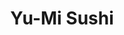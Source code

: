---
layout: place
title: "Yu-Mi Sushi"
permalink: /virginia/chesapeake/yu-mi-sushi.html
stateAbbr: VA
stateName: Virginia
cityName: Chesapeake
seo:
  name: "Yu-Mi Sushi"
  type: Restaurant
  links: https://yumisushitogo.com/
description: "Yu-Mi Sushi serves delicious sushi in Chesapeake, Virginia. Try fresh Japanese dishes for a great dining experience. Available for takeout, delivery, lunch, and dinner."
place_id: ChIJz39vCSqluokRIFMJu98xLM4
photos:
  - name: >-
      places/ChIJz39vCSqluokRIFMJu98xLM4/photos/AeeoHcJSS8PJVySKDkc2roaQri-VAiwW3trp2e68Um-vNIt1R8ZSVQ-fL6ri9IGGLACVT0SHM-5fR7pEy9IVMR_-lPxvREjimc0bSPi3Pbz0rYMng2ILo6861jcNe-70ICvELPuE1YGx0hHjX1JgkVHINLt9mPVLcMxR4tjPBrZHCzIKtdBf3-t9if9pFnzSP5vHaD8cy4FvljvWyC96BFUyq3sUO0Oa-bc7cTpePzk52e2OKviud0xaAgk5QCU4j5AjabYy7q8Tok3V3Q_8FFlxOIxshs2gUwG8SVM3fM_47-7Fyw
    widthPx: 4032
    heightPx: 3024
    authorAttributions:
      - displayName: Yu-Mi Sushi
        uri: https://maps.google.com/maps/contrib/102119611033518068867
        photoUri: >-
          https://lh3.googleusercontent.com/a/ACg8ocJtsFqQN5DcSOxWEdDlqa1s9kyoBnQZOwShGoOjO3dMAQa0RQ=s100-p-k-no-mo
    flagContentUri: >-
      https://www.google.com/local/imagery/report/?cb_client=maps_api_places.places_api&image_key=!1e10!2sAF1QipPK3VvUemi1C0MNunaAL6xsMK8OMMgtpLTLRTZ9&hl=en-US
    googleMapsUri: >-
      https://www.google.com/maps/place//data=!3m4!1e2!3m2!1sAF1QipPK3VvUemi1C0MNunaAL6xsMK8OMMgtpLTLRTZ9!2e10!4m2!3m1!1s0x89baa52a096f7fcf:0xce2c31dfbb095320
  - name: >-
      places/ChIJz39vCSqluokRIFMJu98xLM4/photos/AeeoHcLUwVeJ6x0QzWeNw6U724dDYjQnfYPw1Re-jPeJG5C6ysoYyL6yots0UXD_JZcnIqGOTk1MKAV1UU4PdJmJAGVZKKNlBcCdYlVXcQ4DzXPuwV9mlVBefCbSTvL04ya1HfT_LOMfHp3TsnhGcbvphMLzJGwAT0XZzYCgQiqOoxIWgssi9qE1_SYz5HUmtkKto2Igx6iWaNxBUNYe_1UaAQsGpftJ1fmIKtXYnJf86wcXLZ9TDZzK05ms37F5bgha7SmZL6SUTLc1aBd0k6-xtPehEcVS5Zwlneh0FfJIxrVmFw
    widthPx: 4032
    heightPx: 3024
    authorAttributions:
      - displayName: Yu-Mi Sushi
        uri: https://maps.google.com/maps/contrib/102119611033518068867
        photoUri: >-
          https://lh3.googleusercontent.com/a/ACg8ocJtsFqQN5DcSOxWEdDlqa1s9kyoBnQZOwShGoOjO3dMAQa0RQ=s100-p-k-no-mo
    flagContentUri: >-
      https://www.google.com/local/imagery/report/?cb_client=maps_api_places.places_api&image_key=!1e10!2sAF1QipMTpFGwHdyMRQ3Ccv-otNMmGioRyY0dFQ5XfO9n&hl=en-US
    googleMapsUri: >-
      https://www.google.com/maps/place//data=!3m4!1e2!3m2!1sAF1QipMTpFGwHdyMRQ3Ccv-otNMmGioRyY0dFQ5XfO9n!2e10!4m2!3m1!1s0x89baa52a096f7fcf:0xce2c31dfbb095320
  - name: >-
      places/ChIJz39vCSqluokRIFMJu98xLM4/photos/AeeoHcJHB5YGmrEWuNTLIar3hWwvDk2eJgPLDt8XgASaeIbcTgB5Cljwt0wC8a-yMFuM_LFhIWA8IR4oCiwL2_6ZL1ftu-9CEuyfSo2HagCK_PCZZMBUTis6ys4RP-6u0aaJ2XHqK_ooisYZRztXMzRC_T47MfoF_wqxREN9GJqBcQvpLbYmefucjTBV4d7YXoARnMW85xIw2Jn37MmCluarckvXnrV8PFXTNPZ9zMxLpH-XmdTu1xcKRKY1yAGNj7OmLj469zIwcWGHdrwnTCzYiYLgw6Jkbg2V_EopHW_OAO9-gQ
    widthPx: 4032
    heightPx: 3024
    authorAttributions:
      - displayName: Yu-Mi Sushi
        uri: https://maps.google.com/maps/contrib/102119611033518068867
        photoUri: >-
          https://lh3.googleusercontent.com/a/ACg8ocJtsFqQN5DcSOxWEdDlqa1s9kyoBnQZOwShGoOjO3dMAQa0RQ=s100-p-k-no-mo
    flagContentUri: >-
      https://www.google.com/local/imagery/report/?cb_client=maps_api_places.places_api&image_key=!1e10!2sAF1QipPRdBx7HucaJamtp_j7_Oxet1AVSVZTZrHzHFce&hl=en-US
    googleMapsUri: >-
      https://www.google.com/maps/place//data=!3m4!1e2!3m2!1sAF1QipPRdBx7HucaJamtp_j7_Oxet1AVSVZTZrHzHFce!2e10!4m2!3m1!1s0x89baa52a096f7fcf:0xce2c31dfbb095320
  - name: >-
      places/ChIJz39vCSqluokRIFMJu98xLM4/photos/AeeoHcK3AvrfJ6IDBB7KhHxsmDMGQ2C39XGMgug20vilf91-gcg9KcYY_9UpwNRt2qhCEOa4zI0xRnSkNGwTb2LvP3_RuMmmUkqxIyVoFpag7JLrFcoqtcT_HnmZ-WWVfg4fU9txqb6VgS-zPFFP5bB_q9gqF1Y4wCnHu50U0ethU9zoIojVQTMaoQe2kcE3IZay4tYht0g2ZF_lCnXUGUWcEvP2qrtIg6p62NnGt5Tsd2motH-kiSJziNgz3L_WX2D669qp-v2i7CXvYBXetvGPnhYQkb_12Gr4hxfUoiw9b8_bVhz4KWLPi2y8KmLjaRCN2I8CCABJzOSwrQOKPICsHLNx-wNzk-kpmOhmqaot7a6LCKykTwtC1p3fe_nF5_W4Vop93k7f3Vi9IE4ojuxuEmHMBU-Z4KM_RhxlRL2R5Go
    widthPx: 4000
    heightPx: 3000
    authorAttributions:
      - displayName: Adam Aslett
        uri: https://maps.google.com/maps/contrib/104510984785933856571
        photoUri: >-
          https://lh3.googleusercontent.com/a-/ALV-UjU4AjDGKZlFL3ucgqyGibMK_n7Qh0UDBl2ZdhMR6yzmxIeR5Sw=s100-p-k-no-mo
    flagContentUri: >-
      https://www.google.com/local/imagery/report/?cb_client=maps_api_places.places_api&image_key=!1e10!2sCIHM0ogKEICAgID1o_rWYw&hl=en-US
    googleMapsUri: >-
      https://www.google.com/maps/place//data=!3m4!1e2!3m2!1sCIHM0ogKEICAgID1o_rWYw!2e10!4m2!3m1!1s0x89baa52a096f7fcf:0xce2c31dfbb095320
  - name: >-
      places/ChIJz39vCSqluokRIFMJu98xLM4/photos/AeeoHcK-g-tFVg5m4y-bQFZDHgTEWsxGEK1tq2B24jd1l3IsVax1OlHMZTZq0K9woZYGYVtlZaGDyQhKhdEhlJvatI9UtdQoxTWTvVtbw6OBEl5mcAVcd3pJD4BjmvsGAGqmL0b7-XOaYVqSe1SNInihJQobV1kXq4uZR28R2KiQtFTmeIWr-zDqb_VZFUsuEBSN681w1v0ax5DyLr8z7CLwlrq-vjnczhoCxzocg47J6wcpl79ezsT2SkuWS0DZ2oV14P6M93G1iWcCkJjwRwfXPN5W1DOJDVX97-g84d1W6JucTg
    widthPx: 4032
    heightPx: 3024
    authorAttributions:
      - displayName: Yu-Mi Sushi
        uri: https://maps.google.com/maps/contrib/102119611033518068867
        photoUri: >-
          https://lh3.googleusercontent.com/a/ACg8ocJtsFqQN5DcSOxWEdDlqa1s9kyoBnQZOwShGoOjO3dMAQa0RQ=s100-p-k-no-mo
    flagContentUri: >-
      https://www.google.com/local/imagery/report/?cb_client=maps_api_places.places_api&image_key=!1e10!2sAF1QipMJka0R34b9O3pyWcXVbCc8UlSepxuLFM33Q7wH&hl=en-US
    googleMapsUri: >-
      https://www.google.com/maps/place//data=!3m4!1e2!3m2!1sAF1QipMJka0R34b9O3pyWcXVbCc8UlSepxuLFM33Q7wH!2e10!4m2!3m1!1s0x89baa52a096f7fcf:0xce2c31dfbb095320
  - name: >-
      places/ChIJz39vCSqluokRIFMJu98xLM4/photos/AeeoHcJKolvXCtcvyCwJdf_yjjtNyO_liEvhGD3xbJ2JrkMrIsmiaOf0ai8tQ4Xxf5pO3AJNfreTlo4TS_-Izdtk5svEsMA6e5siwAOu1gz4tPCDNzxMnU5tvTavPQVwcGtKHayQEcDW7EOOC7sirIrD3Ud--0SGIBCGtXIvtdfljPb0A26jxuIKWsu6olFXnL_qi1mJ1O2qCoXhHz3izB5RzaEE5Irx1exgRfoTWoSvcxmTH3wintCypy9VSASw9c5UxmH7IWo11ItwvYp_FkTs0X7bgucv9DeTE5yxU5CjRviKcUyck_2m9PUioBmD2bYcSWsHTJVQIxUNLBeQJjBQlkNm8H2qf0dZuw0nEPJmY8G7XZlijK_iCAtqs48FkhQ-5jtqrUPbkxCXgVXpZn-xo8CeU9DEL79r9FuJY16mZNvR3A
    widthPx: 4032
    heightPx: 3024
    authorAttributions:
      - displayName: Jeffrey Laroco
        uri: https://maps.google.com/maps/contrib/106703751421302665689
        photoUri: >-
          https://lh3.googleusercontent.com/a-/ALV-UjV4vY_uJGXzOlfLuBbDt9DxCmH9rpHMQEuF76h6uejAm8oiftCc=s100-p-k-no-mo
    flagContentUri: >-
      https://www.google.com/local/imagery/report/?cb_client=maps_api_places.places_api&image_key=!1e10!2sCIHM0ogKEICAgICRn6OBCQ&hl=en-US
    googleMapsUri: >-
      https://www.google.com/maps/place//data=!3m4!1e2!3m2!1sCIHM0ogKEICAgICRn6OBCQ!2e10!4m2!3m1!1s0x89baa52a096f7fcf:0xce2c31dfbb095320
  - name: >-
      places/ChIJz39vCSqluokRIFMJu98xLM4/photos/AeeoHcI7DZUhFuB_yoTOzqrrtMdBHIZWYHLaIqziLcBhtMPy7bPjKqE1NryFBKcYJ2RvnbUrrZCCyjp9zKJn84buR2I3GnrK4KvWXgLcEdQn50I-a57P9xgiIfeUs-NrlEWmIix7bTBQD6Q29ay0HSEtLC5GG24YG6OOI3nJ-haNICElnYfoyRSo2bk7zN5ZZBieqJVyOLJ5kRDhlRM_pEeZLz94HIMWCYc3TZi-bm2-8L4GfyEoIdhjP7pP_SIB1l8esqJsGda3o8yg4nMWQGfBcXg7HHeljxVAlu6guhreMH9kx3As1pgTrA4ArxR2DHUka9J8_ra3d0MeTmHk4sVLA3hIc9GsyUKLtwt5l1UBfr0LLw7o9CRUDYxi65Hq5u47MxKpSJ317j25lxv_RILJv277Yih9ZuJm8a8cls7TtgI
    widthPx: 4032
    heightPx: 3024
    authorAttributions:
      - displayName: Jacob Woodward
        uri: https://maps.google.com/maps/contrib/111139742495975859452
        photoUri: >-
          https://lh3.googleusercontent.com/a-/ALV-UjXSQ9pCibx9VmOFuD4hxJI4vyXgZJdsyR2uykszv39wVM-T48Y=s100-p-k-no-mo
    flagContentUri: >-
      https://www.google.com/local/imagery/report/?cb_client=maps_api_places.places_api&image_key=!1e10!2sCIHM0ogKEICAgICqg-eJUA&hl=en-US
    googleMapsUri: >-
      https://www.google.com/maps/place//data=!3m4!1e2!3m2!1sCIHM0ogKEICAgICqg-eJUA!2e10!4m2!3m1!1s0x89baa52a096f7fcf:0xce2c31dfbb095320
  - name: >-
      places/ChIJz39vCSqluokRIFMJu98xLM4/photos/AeeoHcKob2BCX1jyNRwGEMOeGYdB8fcyd0mjWPw-zpDFP27kEJMhdMOhweC-oryjHkyH5wk6EaBJnk6EFLba_rbJOT6K4LmFfzaQZgP3PVBncMqTZE_IAzMuyaedJj-Pq24CSonCyQXRz0x3fBzsoqhtlI9CGI5gnYXZkQ1v0KJ2eNtvHiWQGrRNqdd77MAOry31YOlhqresQc3syN3lAKAoTgSOc7gQ99zdxDWXBxQTbr5igx0zibBalWy1EOSX6AkAgdknbynS0n9eZlx_RG3vr9o_gPm39IoMkJ8xPdBOvlwbXdk_H-d-F60y6mES1KDuMiDj2Acgc6TOZOzTPZNUBFHoyl2Yis-IG7R00HLBJCyJqe2juj7GNz2i1mRqOxK7GNCAgTkZeO1QJZXhWQW149w-1fMnTLb1wo0XzRX6I9J5OiIh
    widthPx: 1280
    heightPx: 960
    authorAttributions:
      - displayName: Nathan Karpinski
        uri: https://maps.google.com/maps/contrib/102773805986877984177
        photoUri: >-
          https://lh3.googleusercontent.com/a-/ALV-UjU3MKe8q1dKcgs8ejBRLJsqaXKY14J27x3pGiwXIv6x82XmuU-U=s100-p-k-no-mo
    flagContentUri: >-
      https://www.google.com/local/imagery/report/?cb_client=maps_api_places.places_api&image_key=!1e10!2sCIHM0ogKEICAgIDGwtH2ywE&hl=en-US
    googleMapsUri: >-
      https://www.google.com/maps/place//data=!3m4!1e2!3m2!1sCIHM0ogKEICAgIDGwtH2ywE!2e10!4m2!3m1!1s0x89baa52a096f7fcf:0xce2c31dfbb095320
  - name: >-
      places/ChIJz39vCSqluokRIFMJu98xLM4/photos/AeeoHcJ_0zYYQxkYZNijGdcfRUkFT6SnaJwfp9t21cpjBj72REh911ZM1KRZ0lR4hSH0X2ffr8q1YRsTzixLu2TXKJ0EUtnf5bRHoYEhE-GMdfVaehDQzPjPOZaaGhrNY1Din_TsF9NSuYYASKDvI6MPusrPMPlo24QfiAthdoLR959l2QLBSUMecL0szC9kuQ2o8f93CCjiXzf3IJzvTYrsV9eNp5QnAniXRQ_LwJRhizy2lgZa3vpxkbOC6YKCz1vJOdp8CrPAGT29188_qGx-O8ZKNuG2QmauUKTjrdbYU_vW-ANdIDspyF93VEoWG0r0N-Gcwk54JlqGStms-ibz0Otbg6JerMVTCG4uitOHbZSoCpZh6AzsRtm854Rg83jJ2BpZ4MecY4Ge2fYPSKGIonxgbMwIF51J9q7tCccLm5AmOVfw
    widthPx: 4032
    heightPx: 3024
    authorAttributions:
      - displayName: Neo Liki
        uri: https://maps.google.com/maps/contrib/102358551165503751063
        photoUri: >-
          https://lh3.googleusercontent.com/a/ACg8ocLZUXUXKEw883AZBbd0L9PbTQp0IkYLKKLibjKkOFEYl0hvoQ=s100-p-k-no-mo
    flagContentUri: >-
      https://www.google.com/local/imagery/report/?cb_client=maps_api_places.places_api&image_key=!1e10!2sCIHM0ogKEICAgIDT7rWQ4gE&hl=en-US
    googleMapsUri: >-
      https://www.google.com/maps/place//data=!3m4!1e2!3m2!1sCIHM0ogKEICAgIDT7rWQ4gE!2e10!4m2!3m1!1s0x89baa52a096f7fcf:0xce2c31dfbb095320
  - name: >-
      places/ChIJz39vCSqluokRIFMJu98xLM4/photos/AeeoHcKphhgbEd5nM7drU64ZyqR3pa3DyTGcW1Y9s7L29Eg82VoUOfDV60HrIjaxCm3MDthd1dK3klciULQwtbnBEqIJ8aEzq8pQ80nWqQ0exl_CBFkln78MVFx91KOedxWwonIBM2X3C1upB8aPXxqCz7WVNHnrEzQKmpXo48rSvQ9ZP2nuj_9np7CZizZcQsi0vGCW1QVWFf124rDuwmrx8gvrKU8FuPxivFwuUNGYQr7DPUk2dT4FnkNv9AMI7rEUimwOXsKwvMXAPdaAv_xntGp82U8DkiUQcL0JMATnUKoPC2m0G_CIHxOxQudfDjkha8hq66BFCYjOnbFJMHC-TR2h-X5LzjgGT-VXi-EMXuqR74x886dLyhpAUPGcuP7I6L4NoRiDhGKuuw1x7S-o7udh9ow_Ak1xWqky20gOrVX03g
    widthPx: 4032
    heightPx: 3024
    authorAttributions:
      - displayName: Christina V
        uri: https://maps.google.com/maps/contrib/113652302111469344549
        photoUri: >-
          https://lh3.googleusercontent.com/a/ACg8ocJIIQCVKSIQnySMAjjcBhrxU6q2p06_-FlM7o9copNyUqObUA=s100-p-k-no-mo
    flagContentUri: >-
      https://www.google.com/local/imagery/report/?cb_client=maps_api_places.places_api&image_key=!1e10!2sCIHM0ogKEICAgICczITxCA&hl=en-US
    googleMapsUri: >-
      https://www.google.com/maps/place//data=!3m4!1e2!3m2!1sCIHM0ogKEICAgICczITxCA!2e10!4m2!3m1!1s0x89baa52a096f7fcf:0xce2c31dfbb095320
address: '940 Cedar Rd #111, Chesapeake, VA 23322, USA'
street: '940 Cedar Rd #111'
city: Chesapeake
state: VA
zip: '23322'
country: USA
neighborhood: Great Bridge
latitude: '36.712060'
longitude: '-76.275567'
accessibility_options:
  wheelchairAccessibleParking: true
  wheelchairAccessibleEntrance: true
  wheelchairAccessibleSeating: true
business_status: OPERATIONAL
name: Yu-Mi Sushi
google_maps_links:
  directionsUri: >-
    https://www.google.com/maps/dir//''/data=!4m7!4m6!1m1!4e2!1m2!1m1!1s0x89baa52a096f7fcf:0xce2c31dfbb095320!3e0
  placeUri: https://maps.google.com/?cid=14856304107773842208
  writeAReviewUri: >-
    https://www.google.com/maps/place//data=!4m3!3m2!1s0x89baa52a096f7fcf:0xce2c31dfbb095320!12e1
  reviewsUri: >-
    https://www.google.com/maps/place//data=!4m4!3m3!1s0x89baa52a096f7fcf:0xce2c31dfbb095320!9m1!1b1
  photosUri: >-
    https://www.google.com/maps/place//data=!4m3!3m2!1s0x89baa52a096f7fcf:0xce2c31dfbb095320!10e5
primary_type: Sushi Restaurant
opening_hours:
  regular: null
  current: null
secondary_opening_hours:
  regular:
    weekdayDescriptions: null
    type: null
  current:
    weekdayDescriptions: null
    type: null
phone: (757) 410-8259
price_level: PRICE_LEVEL_MODERATE
price_range: $10 &ndash; $20
rating: '4.6'
rating_count: 0
website: https://yumisushitogo.com/
reviews:
  - name: >-
      places/ChIJz39vCSqluokRIFMJu98xLM4/reviews/ChZDSUhNMG9nS0VJQ0FnTUR3cjhpZVdREAE
    relativePublishTimeDescription: 2 weeks ago
    rating: 2
    text:
      text: >-
        2 adults for dinner with 2 granddaughters. As I watched the dining room,
        I saw the same scenario playing out at table after table. Food was being
        sporadically served among the diners. Typically, the adults were being
        served while the children were left waiting for their food. This was the
        second time we encountered this happening at this restaurant. We waited
        and waited for our second granddaughter to finally get her food. It was
        served 20 mins after all other food had been served. There doesn't seem
        to be any pattern to how dinner orders are prepared and served to dinner
        patrons. Children shouldn't be made to wait for their dinner, especially
        when adults have already received their orders. Additionally, nobody
        checked back on drink refills. We also noted multiple tables get take
        home boxes because parts of their dinner orders were served so late
        after initial parts had been served.
      languageCode: en
    originalText:
      text: >-
        2 adults for dinner with 2 granddaughters. As I watched the dining room,
        I saw the same scenario playing out at table after table. Food was being
        sporadically served among the diners. Typically, the adults were being
        served while the children were left waiting for their food. This was the
        second time we encountered this happening at this restaurant. We waited
        and waited for our second granddaughter to finally get her food. It was
        served 20 mins after all other food had been served. There doesn't seem
        to be any pattern to how dinner orders are prepared and served to dinner
        patrons. Children shouldn't be made to wait for their dinner, especially
        when adults have already received their orders. Additionally, nobody
        checked back on drink refills. We also noted multiple tables get take
        home boxes because parts of their dinner orders were served so late
        after initial parts had been served.
      languageCode: en
    authorAttribution:
      displayName: Jerry Cerkez
      uri: https://www.google.com/maps/contrib/115849059631112196236/reviews
      photoUri: >-
        https://lh3.googleusercontent.com/a-/ALV-UjWEYyxAqHk6boYaGcmMhXM4Sm26ytrhvbrnVdoW9miUqzFY_jiB=s128-c0x00000000-cc-rp-mo
    publishTime: '2025-03-29T03:14:30.659760Z'
    flagContentUri: >-
      https://www.google.com/local/review/rap/report?postId=ChZDSUhNMG9nS0VJQ0FnTUR3cjhpZVdREAE&d=17924085&t=1
    googleMapsUri: >-
      https://www.google.com/maps/reviews/data=!4m6!14m5!1m4!2m3!1sChZDSUhNMG9nS0VJQ0FnTUR3cjhpZVdREAE!2m1!1s0x89baa52a096f7fcf:0xce2c31dfbb095320
  - name: >-
      places/ChIJz39vCSqluokRIFMJu98xLM4/reviews/ChdDSUhNMG9nS0VJQ0FnTUNBXzk2aDlRRRAB
    relativePublishTimeDescription: 2 months ago
    rating: 2
    text:
      text: >-
        I really wanted to like this spot, but it missed the mark. The food
        itself was decent, nothing special but not bad either. However, the wait
        was ridiculous. We were there for two hours, and during that time, only
        one table left. Everyone else was just sitting there waiting for their
        food, while the restaurant seemed more focused on pumping out takeout
        orders than serving the people dining in. To make it worse, the staff
        was unfriendly, and the atmosphere was cold and uninviting. Definitely
        not the experience I was hoping for, and I won’t be rushing back anytime
        soon.
      languageCode: en
    originalText:
      text: >-
        I really wanted to like this spot, but it missed the mark. The food
        itself was decent, nothing special but not bad either. However, the wait
        was ridiculous. We were there for two hours, and during that time, only
        one table left. Everyone else was just sitting there waiting for their
        food, while the restaurant seemed more focused on pumping out takeout
        orders than serving the people dining in. To make it worse, the staff
        was unfriendly, and the atmosphere was cold and uninviting. Definitely
        not the experience I was hoping for, and I won’t be rushing back anytime
        soon.
      languageCode: en
    authorAttribution:
      displayName: Dorsa Shahrestani
      uri: https://www.google.com/maps/contrib/105480690518360477742/reviews
      photoUri: >-
        https://lh3.googleusercontent.com/a-/ALV-UjWokYI0bh71oS2pqXkRdDam4VuhVumv4ZRIJHy23bIXNZDvXnz8=s128-c0x00000000-cc-rp-mo-ba4
    publishTime: '2025-02-06T00:56:29.409975Z'
    flagContentUri: >-
      https://www.google.com/local/review/rap/report?postId=ChdDSUhNMG9nS0VJQ0FnTUNBXzk2aDlRRRAB&d=17924085&t=1
    googleMapsUri: >-
      https://www.google.com/maps/reviews/data=!4m6!14m5!1m4!2m3!1sChdDSUhNMG9nS0VJQ0FnTUNBXzk2aDlRRRAB!2m1!1s0x89baa52a096f7fcf:0xce2c31dfbb095320
  - name: >-
      places/ChIJz39vCSqluokRIFMJu98xLM4/reviews/ChdDSUhNMG9nS0VJQ0FnSUR6MExYN2lRRRAB
    relativePublishTimeDescription: 10 months ago
    rating: 5
    text:
      text: >-
        We eat here frequently. The lady that runs the place is just the
        sweetest. Food is always delicious! My kids always eat the Chicken Katsu
        and I always get hibachi chicken and steak.
      languageCode: en
    originalText:
      text: >-
        We eat here frequently. The lady that runs the place is just the
        sweetest. Food is always delicious! My kids always eat the Chicken Katsu
        and I always get hibachi chicken and steak.
      languageCode: en
    authorAttribution:
      displayName: L. Howell
      uri: https://www.google.com/maps/contrib/113851781516997791617/reviews
      photoUri: >-
        https://lh3.googleusercontent.com/a/ACg8ocIm0I1u64TKKELfqFqFj2DeSJlscMAmwtW408cE6CH7cxBccg=s128-c0x00000000-cc-rp-mo-ba5
    publishTime: '2024-06-06T23:13:13.722792Z'
    flagContentUri: >-
      https://www.google.com/local/review/rap/report?postId=ChdDSUhNMG9nS0VJQ0FnSUR6MExYN2lRRRAB&d=17924085&t=1
    googleMapsUri: >-
      https://www.google.com/maps/reviews/data=!4m6!14m5!1m4!2m3!1sChdDSUhNMG9nS0VJQ0FnSUR6MExYN2lRRRAB!2m1!1s0x89baa52a096f7fcf:0xce2c31dfbb095320
  - name: >-
      places/ChIJz39vCSqluokRIFMJu98xLM4/reviews/ChdDSUhNMG9nS0VJQ0FnSUQxMzdTLXlRRRAB
    relativePublishTimeDescription: a year ago
    rating: 5
    text:
      text: >-
        So I am new to the Sushi world and this place was amazing!! Kyle the
        waiter was polite and had so much patience for me. I will be back!! I
        got the Volcano Box!!
      languageCode: en
    originalText:
      text: >-
        So I am new to the Sushi world and this place was amazing!! Kyle the
        waiter was polite and had so much patience for me. I will be back!! I
        got the Volcano Box!!
      languageCode: en
    authorAttribution:
      displayName: Jessica Baynes
      uri: https://www.google.com/maps/contrib/113394803598183429386/reviews
      photoUri: >-
        https://lh3.googleusercontent.com/a-/ALV-UjU7XmV7uF-0JcMRSZpbdnf9UxeWcZIckAW9j5pSbcb18ZIowC8d=s128-c0x00000000-cc-rp-mo-ba4
    publishTime: '2024-01-11T00:21:38.714425Z'
    flagContentUri: >-
      https://www.google.com/local/review/rap/report?postId=ChdDSUhNMG9nS0VJQ0FnSUQxMzdTLXlRRRAB&d=17924085&t=1
    googleMapsUri: >-
      https://www.google.com/maps/reviews/data=!4m6!14m5!1m4!2m3!1sChdDSUhNMG9nS0VJQ0FnSUQxMzdTLXlRRRAB!2m1!1s0x89baa52a096f7fcf:0xce2c31dfbb095320
  - name: >-
      places/ChIJz39vCSqluokRIFMJu98xLM4/reviews/ChdDSUhNMG9nS0VJQ0FnSUNSbjZPZTNRRRAB
    relativePublishTimeDescription: 2 years ago
    rating: 5
    text:
      text: >-
        Went to eat for lunch. Got greeted and seated right away. The service is
        quick and didn't even wait long for my food. Tasted delicious. Will
        definitely come back for lunch again if im in the area.
      languageCode: en
    originalText:
      text: >-
        Went to eat for lunch. Got greeted and seated right away. The service is
        quick and didn't even wait long for my food. Tasted delicious. Will
        definitely come back for lunch again if im in the area.
      languageCode: en
    authorAttribution:
      displayName: Jeffrey Laroco
      uri: https://www.google.com/maps/contrib/106703751421302665689/reviews
      photoUri: >-
        https://lh3.googleusercontent.com/a-/ALV-UjV4vY_uJGXzOlfLuBbDt9DxCmH9rpHMQEuF76h6uejAm8oiftCc=s128-c0x00000000-cc-rp-mo-ba5
    publishTime: '2023-04-14T05:33:47.982596Z'
    flagContentUri: >-
      https://www.google.com/local/review/rap/report?postId=ChdDSUhNMG9nS0VJQ0FnSUNSbjZPZTNRRRAB&d=17924085&t=1
    googleMapsUri: >-
      https://www.google.com/maps/reviews/data=!4m6!14m5!1m4!2m3!1sChdDSUhNMG9nS0VJQ0FnSUNSbjZPZTNRRRAB!2m1!1s0x89baa52a096f7fcf:0xce2c31dfbb095320
parking_options:
  freeParkingLot: true
  freeStreetParking: true
  valetParking: false
payment_options:
  acceptsCreditCards: true
  acceptsDebitCards: true
  acceptsCashOnly: false
  acceptsNfc: true
allow_dogs: null
curbside_pickup: null
delivery: true
dine_in: true
good_for_children: true
good_for_groups: true
good_for_sports: false
live_music: false
menu_for_children: true
outdoor_seating: false
reservable: true
restroom: true
serves_beer: true
serves_breakfast: false
serves_brunch: null
serves_cocktails: true
serves_coffee: null
serves_dinner: true
serves_dessert: true
serves_lunch: true
serves_vegetarian_food: true
serves_wine: true
takeout: true
update_category: essentials
summary: null

---